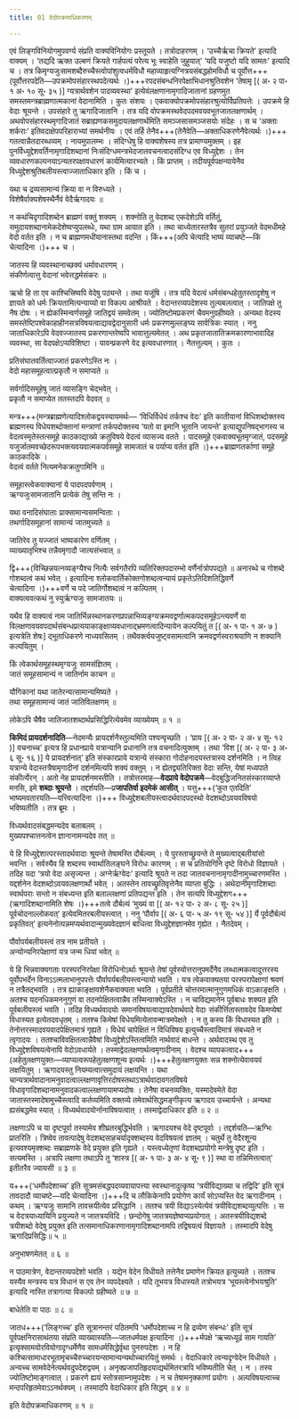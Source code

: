 ```yaml
---
title: 01 वेदोपक्रमाधिकरणम्

---
```


एवं लिङ्गविनियोगमुपवर्ण्य संप्रति वाक्यविनियोगः प्रस्तूयते । तत्रोदाहरणम् । ‘उच्चैर्ऋचा क्रियते’ इत्यादि वाक्यम् । ‘तद्यदि ऋक्त उल्बणं क्रियते गार्हपत्यं परेत्य भूः स्वाहेति जुहुयात्’ ‘यदि यजुष्टो यदि सामतः’ इत्यादि च । तत्र किमृग्यजुःसामशब्दैरुच्चैस्त्वोपांशुत्वधर्मविधौ महाव्याहृत्यग्नित्रयसंबद्धहोमविधौ च पूर्वोत्त+++(पूर्वोत्तरपदेति—उपक्रमोपसंहारस्थपदेत्यर्थः ।)+++रपदसंबन्धनिरपेक्षाभिधानश्रुतिवशेन ‘तेषामृ \[( अ॰ २ पा॰ १ अ॰ १० सू॰ ३५ )\] ग्यत्रार्थवशेन पादव्यवस्था’ इत्येवंलक्षणानामृगादिजातानां ग्रहणमुत समस्तमन्त्रब्राह्मणात्मकानां वेदानामिति । कुतः संशयः । एकवाक्योपक्रमोपसंहारश्रुत्योर्विप्रतिपत्तेः । उपक्रमे हि वेदाः श्रूयन्ते । उपसंहारे तु ऋगादिजातानि । तत्र यदि वोपक्रमस्थवेदपदमवयवभूतजातलक्षणार्थम् । अथवोपसंहारस्थमृगादिजातं सब्राह्यणकसमुदायलक्षणार्थमिति समञ्जसासमञ्जसयोः संदेहः । स च ‘अक्ताः शर्कराः’ इतिवदाक्षेपपरिहाराभ्यां समर्थनीयः । एवं तर्हि तेनैव+++(तेनैवेति—अक्ताधिकरणेनैवेत्यर्थः ।)+++ गतत्वान्नैतदारब्धव्यम् । नायमुपालम्भः । संदिग्धेषु हि वाक्यशेषस्य तत्र प्रामाण्यमुक्तम् । इह पुनर्विध्युद्देशवर्तिनामृगादिशब्दानां निःसंदिग्धमन्त्रभेदजातवचनत्वादसंदिग्ध एव विध्युद्देशः । तेन व्यवधारणकल्पनयाऽन्यतरपक्षावधारणं कार्यमित्यारभ्यते । किं प्राप्तम् । तदीयपूर्वपक्षन्यायेनैव विध्युद्देशश्रुतिबलीयस्त्वाज्जाताधिकार इति । किं च ।

यथा च द्रव्यसामान्यं क्रिया वा न विरुध्यते ।  
विशेषैर्वाक्यशेषस्थैर्नैवं वेदैर्ऋगादयः ॥  


न कथंचिदृगादिशब्देन ब्राह्मणं वक्तुं शक्यम् । शक्नोति तु वेदशब्द एकदेशेऽपि वर्तितुं, समुदायशब्दानामेकदेशेष्वप्युपलब्धेः, यथा ग्राम आयात इति । तथा चाध्येतारस्तत्रैव सुतरां प्रयुञ्जते वेदमधीमहे वेदो वर्तत इति । न च ब्राह्मणमधीयानास्तथा वदन्ति । किं+++(अपि चेत्यादि भाष्यं व्याचष्टे—किं चेत्यादिना ।)+++ च ।

जातस्य हि व्यवस्थानाच्छक्यं धर्मावधारणम् ।  
संकीर्णत्वात्तु वेदानां भवेत्तद्धर्मसंकरः ॥  


ऋचो हि ता एव काश्चित्त्रिष्वपि वेदेषु पठ्यन्ते । तथा यजूंषि । तत्र यदि वेदत्वं धर्मसंबन्धहेतुतस्तादृशेषु न ज्ञायते को धर्मः क्रियतामित्यन्याय्यो वा विकल्प आश्रीयते । वेदान्तरव्यपदेशस्य तुल्यबलत्वात् । जातिपक्षे तु नैष दोषः । न ह्येकस्मिन्वर्णसमूहे जातिद्वयं समवेतम् । ज्योतिष्टोमप्रकरणं चैवमनुग्रहीष्यते । अन्यथा वेदस्य समस्तेष्टिपश्वेकाहाहीनसत्रविषयत्वाद्यावद्वेदानुसारी धर्मः प्रकरणमुल्लङ्घ्य सार्वत्रिकः स्यात् । ननु जाताधिकारेऽपि वेदवज्जातस्य प्रकरणान्तरेष्वपि भावात्तुल्यमेतत् । अथ प्रकृतजातातिक्रमकारणाभावादिह व्यवस्था, सा वेदपक्षेऽप्यविशिष्टा । यावन्प्रकरणे वेद इत्यवधारणात् । नैतत्तुल्यम् । कुतः ।

प्रतिसंघातवर्तित्वाज्जातं प्रकरणेऽस्ति नः ।  
वेदो महासमूहत्वात्प्रकृतौ न समाप्यते ॥  


सर्वर्गादिसमूहेषु जातं व्यासङ्गि चेद्भवेत् ।  
प्रकृतौ न समाप्येत ततस्तदपि वेदवत् ॥  


मन्त्र+++(मन्त्रब्राह्मणेत्यादिश्लोकद्वयस्यायमर्थः— ‘विधिर्विधेयं तर्कश्च वेदः’ इति कातीयानां विधिशब्दोक्तस्य ब्राह्मणस्य विधेयशब्दोक्तानां मन्त्राणां तर्कपदोक्तस्य ‘यतो वा इमानि भूतानि जायन्ते’ इत्याद्युपनिषद्भागस्य च वेदत्वस्मृतेस्तत्समूहे काठकाद्याख्ये क्रतुविषये वेदत्वं व्यासज्य वतते । पादसमूहे एकवाक्यभूतमृग्जातं, पदसमूहे यजुर्जातमवच्छेदरूपभक्त्यवयवात्मकपर्वसमूहे सामजातं च पर्याप्य वर्तत इति ।)+++ब्राह्मणतर्काणां समूहे काठकादिके ।  
वेदत्वं वर्तते नित्यमनेकक्रतुगामिनि ॥  


समूहास्त्वेकवाक्यानां ये पादपदपर्वणाम् ।  
ऋग्यजुःसामजातानि प्रत्येकं तेषु सन्ति नः ।  


यथा वनादिसंघाताः प्राक्सामान्यसमन्विताः ।  
तथर्गादिसमूहानां सामान्यं जातमुच्यते ॥  


जातिरेव तु यज्जातं भाष्यकारेण वर्णितम् ।  
व्याख्यातृभिश्च तन्नैवमृगादौ जात्यसंभवात् ॥  


द्वि+++(विच्छिन्नयत्नव्यङ्ग्यैश्च नित्यैः सर्वगतैरपि व्यतिरिक्तपदारम्भो वर्णैर्नात्रोपपद्यते ॥ अनारब्धे च गोशब्दे गोशब्दत्वं कथं भवेत् । इत्यादिना श्लोकवार्तिकोक्तगोशब्दत्वन्यायं प्रकृतेऽतिदिशतिद्धिवर्णे चेत्यादिना ।)+++वर्णे च पदे जातिर्गोशब्दत्वं न कल्पितम् ।  
वाक्यत्ववत्कथं नु स्युर्ऋग्यजुः सामजातयः ॥  


यथैव हि वाक्यत्वं नाम जातिर्भिन्नस्थानकरणप्रपन्नाभिव्यङ्ग्यक्रमवद्वर्णात्मकपदसमूहेऽन्त्यवर्णे वा विलक्षणावयवपदार्थसंबन्धप्रत्ययाकाङ्क्षाव्यवधानाद्भ्रमणत्वादिन्यायेन कल्पयितुं त \[( अ॰ १ पा॰ १ अ॰ ७ ) इत्यत्रेति शेषः\] द्भूताधिकरणे नाध्यवसितम् । तथैवर्क्त्वयजुष्ट्वसामत्वानि क्रमवद्वर्णस्वराश्रयाणि न शक्यानि कल्पयितुम् ।

किं त्वेकार्थसमूहस्थमृग्यजुः सामसंज्ञितम् ।  
जातं समूहसामान्यं न जातिर्नाम काचन ॥  


यौगिकानां यथा जातेरन्यत्सामान्यमिष्यते ।  
तथा समूहसामान्यं जातं जातिविलक्षणम् ॥  


लोकेऽपि चैषैव जातिजातशब्दार्थप्रसिद्धिरित्येवमेव व्याख्येयम् ॥ १ ॥

**किमिदं प्रायदर्शनादिति**—नेदमन्यैः प्रायदर्शनैस्तुल्यमिति पश्यन्पृच्छति । ‘प्राय \[( अ॰ २ पा॰ २ अ॰ ४ सू॰ १२ )\] वचनाच्च’ इत्यत्र हि प्रधानप्राये यत्रान्यानि प्रधानानि तत्र वचनादित्युक्तम् । तथा ‘विश \[( अ॰ २ पा॰ ३ अ॰ ६ सू॰ १६ )\] ये प्रायदर्शनात्’ इति संस्कारप्राये यत्रान्ये संस्कारा गोदोहनादयस्तत्रास्य दर्शनमिति । न त्विह यत्रान्ये वेदास्तत्रैषामृगादीनां दर्शनमित्यपि शक्यं वक्तुम् । न ह्येतद्व्यतिरिक्ता वेदाः सन्ति, येषां मध्यपाते संकीर्त्येरन् । अतो नेह प्रायदर्शनमस्तीति । तत्रोत्तरमाह—**वेदप्राये वेदोपक्रमे**—वेदबुद्धिजनितसंस्कारव्याप्ते मनसि, इमे **शब्दाः श्रूयन्ते** । तद्दर्शयति—प्र**जापतिर्वा इदमेकं आसीत्** । यत्तु+++(‘कुत एतदिति’ भाष्यमवतारयति—यत्त्वित्यादिना ।)+++ विध्युद्देशबलीयस्त्वादर्थवादपदस्थो वेदशब्दोऽवयवविषयो भविष्यतीति । तत्र ब्रूमः ।

विध्यर्थवादसंबद्धमन्यदेव बलाबलम् ।  
मुख्यपश्चात्तनत्वेन ज्ञानानामन्यदेव तत् ॥  


ये हि विध्युद्देशात्परस्तादर्थवादाः श्रूयन्ते तेषामस्ति दौर्बल्यम् । ये पुरस्ताच्छ्रूयन्ते ते मुख्यत्वाद्बलीयांसो भवन्ति । सर्वस्यैव हि शब्दस्य स्वार्थातिलङ्घने विरोधः कारणम् । स च प्रतियोगिनि दृष्टे विरोधो विज्ञायते । तदिह यदा ‘त्रयो वेदा असृज्यन्त । अग्नेर्ऋग्वेदः’ इत्यादि श्रूयते न तदा जातवचनानामृगादीनामुच्चारणमस्ति । यद्दर्शनेन वेदशब्दोऽवयवलक्षणार्थो भवेत् । अतस्तेन तावच्छ्रुतिवृत्तेनैव व्याप्ता बुद्धिः । अथेदानीमृगादिशब्दाः स्वार्थपराः सन्तो न संबध्यन्त इति बलाल्लक्षणां प्रतिपद्यन्त इति । तेन सत्यपि विध्युद्देशग+++(ऋगादिशब्दानामिति शेषः ।)+++तत्वे दौर्बल्यं ‘मुख्यं वा \[( अ॰ १२ पा॰ २ अ॰ ८ सू॰ २५ )\]  पूर्वचोदनाल्लोकवत्’ इत्येवमितरबलीयस्त्वात् । ननु ‘पौर्वाप \[( अ॰ ६ पा॰ ५ अ॰ १९ सू॰ ५४ )\] र्ये पूर्वदौर्बल्यं प्रकृतिवत्’ इत्यनेनोत्पन्नमप्यर्थवादान्मुख्यवेदज्ञानं बाधित्वा विध्युद्देशज्ञानमेव गृह्येत । नैतदेवम् ।

पौर्वापर्यबलीयस्त्वं तत्र नाम प्रतीयते ।  
अन्योन्यनिरपेक्षाणां यत्र जन्म धियां भवेत् ॥  


ये हि भिन्नवाक्यगताः परस्परनिरपेक्षा विरोधिनोऽर्थाः श्रूयन्ते तेषां पूर्वस्योत्तरानुपमर्देनैव लब्धात्मकत्वादुत्तरस्य पूर्वोपभर्देन विनाऽऽत्मलाभानुपपत्तेः पौर्वापर्यबलीयस्त्वन्यायो भवति । यत्र त्वेकवाक्यतया परस्परापेक्षाणां श्रवणं न तत्रैतद्भवति । तत्र ह्याकाङ्क्षावशेनैकवाक्यता भवति । पूर्वप्रतीते चोत्तरमात्मानुगुणमधिकं वाऽकाङ्क्षति । अतश्च यदनधिकमननुगुणं वा तदनपेक्षितत्वान्नैव तस्मिन्वाक्येऽस्ति । न चाविद्यमानेन पूर्वबाधः शक्यत इति पूर्वबलीयस्त्वं भवति । तदिह विध्यर्थवादयोः समानविषयत्वाद्यावदेवार्थवादे वेदाः संकीर्त्तितास्तावदेव किमप्येषां विधास्यत इत्येतदवधृतम् । ततश्च किमेषां विधेयमित्येतावन्मात्रमपेक्षते । न तु कस्य किं विधास्यत इति । तेनोत्तरस्मादवयवादपेक्षितमात्रं गृह्यते । विधेयं चापेक्षितं न विधिविषय इत्युच्चैस्त्वादिमात्रं संबध्यते न त्वृगादयः । ततश्चाविवक्षितत्वान्नैवैषां विध्युद्देशेऽस्तित्वमिति नार्थवादं बाधन्ते । अर्थवादस्थ एव तु विध्युद्देशविषयत्वेनापि वेदोऽवधार्यते । तस्माद्वेदलक्षणार्थत्वमृगादीनाम् । वेदश्च व्यापकत्वाद+++(अहेतुलक्षणयुक्तः—व्याप्यत्वरूपहेतुलक्षणशून्य इत्यर्थः ।)+++हेतुलक्षणयुक्तः सन्न शक्नोत्येवावयवं लक्षयितुम् । ऋगादयस्तु नियम्यत्वात्समुदायं लक्षयन्ति । यथा चान्यत्रार्थवादानामनुवादत्वाल्लक्षणावृत्तिरदोषस्तथाऽत्रार्थवादावगतविषये विधावृगादिशब्दानामनुवादकत्वाल्लक्षणायामप्यदोषः । तेनैषा वचनव्यक्तिः, यस्मादेवमेते वेदा जातास्तस्मादेषामुच्चैस्त्वादि कर्तव्यमिति वक्तव्ये तमेवार्थसिद्धमङ्गीकृत्य ऋगादय उच्चार्यन्ते । अन्यथा ह्यसंबद्धमेव स्यात् । विध्यर्थवादयोर्नानाविषयत्वात् । तस्माद्वेदाधिकार इति ॥ २ ॥

लक्षणाऽपि च या दृष्टपूर्वा तस्यामेव शीघ्रतरबुद्धिर्भवति । ऋगादयश्च वेदे दृष्टपूर्वाः । तद्दर्शयति—ऋग्भिः प्रातरिति । त्रिष्वेव तावत्पादेषु वेदशब्दसाहचर्यादृक्शब्दस्य वेदविषयत्वं ज्ञातम् । चतुर्थे तु वेदैरशून्य इत्यवश्यमृक्शब्दः सब्राह्मणके वेदे प्रयुक्त इति गृह्यते । यस्त्वध्येतृणां वेदशब्दप्रयोगो मन्त्रेषु दृष्ट इति । सत्यमस्ति । अत्रापि लक्षणा तथाऽपि तु ‘शास्त्र \[( अ॰ १ पा॰ ३ अ॰ ४ सू॰ ९ )\] स्था वा तन्निमित्तत्वात्’ इतीतरैव ज्यायसी ॥ ३ ॥

य+++(‘धर्मोपदेशाच्च’ इति सूत्रमसंबद्धपदव्यवायापत्त्या स्वस्थानादुत्कृष्य ‘त्रयीविद्याख्या च तद्विदि’ इति सूत्रं तावदादौ व्याचष्टे—यदि चेत्यादिना ।)+++दि च लौकिकेनापि प्रयोगेण कार्यं सोऽप्यस्ति वेद ऋगादीनाम् । कथम् । ऋग्यजुः सामानि तावत्त्रयीत्येव प्रसिद्धानि । ततश्च त्रयी विद्याऽस्येत्येवं त्रयीविद्यशब्दव्युत्पत्तिः । स च वेदत्रयाध्यायिनि प्रयुज्यते न जातत्रयविदि । छन्दोगेषु जातत्रयज्ञेष्वप्यप्रयोगात् । अतस्त्रयीविद्यशब्दे त्रयीशब्दो वेदेषु प्रयुक्त इति तत्समानाधिकरणानामृगादिशब्दानामपि तद्विषयत्वं विज्ञायते । तस्मादपि वेदेषु ऋगादिप्रसिद्धिः॥ ५ ॥

अनुभाषणमेतत् ॥ ६ ॥

न पाठमात्रेण, वेदान्तरव्यपदेशो भवति । यद्येन वेदेन विधीयते तत्तेनैव प्रमाणेन क्रियत इत्युच्यते । ततश्च यस्यैव मन्त्रस्य यत्र विधानं स एव तेन व्यपदेक्ष्यते । यदि तूभयत्र विधास्यते तत्रोभयत्र ‘भूयस्त्वेनोभयश्रुति’ इत्यादि नास्ति तत्रागत्या विकल्पो ग्रहीष्यते ॥ ७ ॥

बाधेतेति वा पाठः ॥ ८ ॥

जातध+++(‘लिङ्गच्च’ इति सूत्रानन्तरं पठितमपि ‘धर्मोपदेशाच्च न हि द्रव्येण संबन्धः’ इति सूत्रं पूर्वपक्षनिरासाथंतया संप्रति व्याख्यास्यति—जातधर्मपक्ष इत्यादिना ।)+++र्मपक्षे ‘ऋच्यध्यूढं साम गायति’ इत्यृक्सामयोरवियोगादृग्धर्मेणैव सामधर्मसिद्धेर्वृथा पुनरुपदेशः । न हि कश्चित्सामाधारभूतामृचच्चैरुच्चारयन्सामान्यन्यथोच्चारयितुं समर्थः । वेदाधिकारे त्वन्यदृग्वेदेन विधीयते । अन्यच्च सामवेदेनेत्यर्थवदुपदेशद्वयम् । अनृक्प्रजापतिहृदयाद्यर्थमितरत्रापि भविष्यतीति चेत् । न । तस्य ज्योतिष्टोमाङ्गत्वात् । प्रकरणे ह्ययं स्तोत्रसाम्नामुपदेशः । न च तेषामनृक्काणां प्रयोगः । अल्पविषयत्वाच्च मन्दपरिहृतमेवाऽऽनर्थक्यम् । तस्मादपि वेदाधिकार इति सिद्धम् ॥ ४ ॥

इति वेदोपक्रमाधिकरणम् ॥ १ ॥
